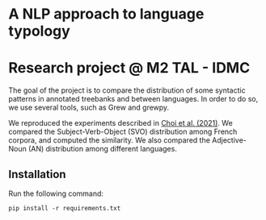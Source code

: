 # A NLP approach to language typology
# Research project @ M2 TAL - IDMC

The goal of the project is to compare the distribution of some syntactic patterns in annotated treebanks and between languages. In order to do so, we use several tools, such as Grew and grewpy.

We reproduced the experiments described in [Choi et al. (2021)](https://aclanthology.org/2021.ranlp-1.33.pdf). We compared the Subject-Verb-Object (SVO) distribution among French corpora, and computed the similarity. We also compared the Adjective-Noun (AN) distribution among different languages.

## Installation

Run the following command:

```pip install -r requirements.txt```